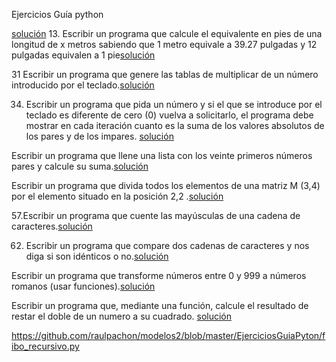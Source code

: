Ejercicios Guía python

[solución]()
13. Escribir un programa que calcule el equivalente en pies de una longitud de x metros
sabiendo que 1 metro equivale a 39.27 pulgadas y 12 pulgadas equivalen a 1 pie[solución]()

31 Escribir un programa que genere las tablas de multiplicar de un número introducido por el
teclado.[solución](https://github.com/raulpachon/modelos2/blob/master/EjerciciosGuiaPyton/Tabla_de_multiplicar.py)

34. Escribir un programa que pida un número y si el que se introduce por el teclado es diferente
de cero (0) vuelva a solicitarlo, el programa debe mostrar en cada iteración cuanto es la
suma de los valores absolutos de los pares y de los impares. [solución](https://github.com/raulpachon/modelos2/blob/master/EjerciciosGuiaPyton/Suma_pares.py
)

Escribir un programa que llene una lista con los veinte primeros números pares y calcule su
suma.[solución]()

Escribir un programa que divida todos los elementos de una matriz M (3,4) por el elemento
situado en la posición 2,2 .[solución](https://github.com/raulpachon/modelos2/blob/master/EjerciciosGuiaPyton/Matrices.py)

57.Escribir un programa que cuente las mayúsculas de una cadena de caracteres.[solución](https://github.com/raulpachon/modelos2/blob/master/EjerciciosGuiaPyton/conteoMayusculas.py)


62. Escribir un programa que compare dos cadenas de caracteres y nos diga si son idénticos o no.[solución]()

Escribir un programa que transforme números entre 0 y 999 a números romanos (usar
funciones).[solución]()

Escribir un programa que, mediante una función, calcule el resultado de restar el doble de un numero a su cuadrado. [solución]()

https://github.com/raulpachon/modelos2/blob/master/EjerciciosGuiaPyton/fibo_recursivo.py



